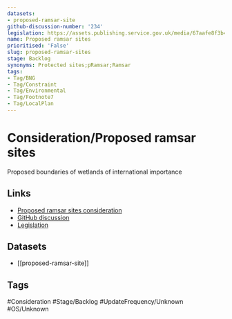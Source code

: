 ```yaml
---
datasets:
- proposed-ramsar-site
github-discussion-number: '234'
legislation: https://assets.publishing.service.gov.uk/media/67aafe8f3b41f783cca46251/NPPF_December_2024.pdf
name: Proposed ramsar sites
prioritised: 'False'
slug: proposed-ramsar-sites
stage: Backlog
synonyms: Protected sites;pRamsar;Ramsar
tags:
- Tag/BNG
- Tag/Constraint
- Tag/Environmental
- Tag/Footnote7
- Tag/LocalPlan
---
```


# Consideration/Proposed ramsar sites

Proposed boundaries of wetlands of international importance

## Links

* [Proposed ramsar sites consideration](https://design.planning.data.gov.uk/planning-consideration/proposed-ramsar-sites)
* [GitHub discussion](https://github.com/digital-land/data-standards-backlog/discussions/234)
* [Legislation](https://assets.publishing.service.gov.uk/media/67aafe8f3b41f783cca46251/NPPF_December_2024.pdf)

## Datasets

* [[proposed-ramsar-site]]

## Tags

#Consideration #Stage/Backlog #UpdateFrequency/Unknown #OS/Unknown